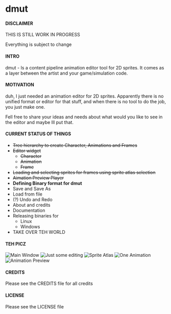dmut
====

#### DISCLAIMER
THIS IS STILL WORK IN PROGRESS

Everything is subject to change

#### INTRO
dmut - Is a content pipeline animation editor tool for 2D sprites. It comes as a layer between the artist and your game/simulation code.

#### MOTIVATION
duh, I just needed an animation editor for 2D sprites. Apparently there is no unified format or editor for that stuff, and when there is no tool to do the job, you just make one.

Fell free to share your ideas and needs about what would you like to see in the editor and maybe Ill put that.

#### CURRENT STATUS OF THINGS
+ ~~Tree hierarchy to create Character, Animations and Frames~~
+ ~~Editor widget~~
  + ~~Character~~
  + ~~Animation~~
  + ~~Frame~~
+ ~~Loading and selecting sprites for frames using sprite atlas selection~~
+ ~~Aimation Preview Player~~
+ __Defining Binary format for dmut__
+ Save and Save As
+ Load from file
+ (?) Undo and Redo
+ About and credits
+ Documentation
+ Releasing binaries for
  + Linux
  + Windows
+ TAKE OVER TEH WORLD

#### TEH PICZ
![](http://static.skwee357.com/dmut/mainwindow.png "Main Window")
![](http://static.skwee357.com/dmut/editing.png "Just some editing")
![](http://static.skwee357.com/dmut/atlas.png "Sprite Atlas")
![](http://static.skwee357.com/dmut/oneanimation.png "One Animation")
![](http://static.skwee357.com/dmut/animationpreview.png "Animation Preview")

#### CREDITS
Please see the CREDITS file for all credits

#### LICENSE
Please see the LICENSE file
